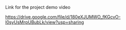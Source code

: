 Link for the project demo video

https://drive.google.com/file/d/180eXJUMWO_fKGcvO-l0syUsMrpUBubLk/view?usp=sharing
